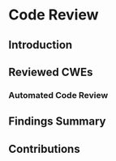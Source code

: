 # Code Review

## Introduction

## Reviewed CWEs

### Automated Code Review

## Findings Summary

## Contributions



